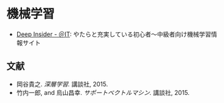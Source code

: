 # 機械学習

- [Deep Insider - ＠IT](https://www.atmarkit.co.jp/): やたらと充実している初心者～中級者向け機械学習情報サイト

## 文献
- 岡谷貴之. *深層学習.* 講談社, 2015.
- 竹内一郎, and 烏山昌幸. *サポートベクトルマシン.* 講談社, 2015.

